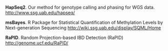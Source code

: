 **HapSeq2**. Our method for genotype calling and phasing for WGS data. http://www.ssg.uab.edu/hapseq/

**msBayes**. R Package for Statistical Quantification of Methylation Levels by Next-generation Sequencing http://wiki.ssg.uab.edu/display/SQML/Home
 
**RaPID**. Random Projection-based IBD Detection (RaPID) http://genome.ucf.edu/RaPID/

